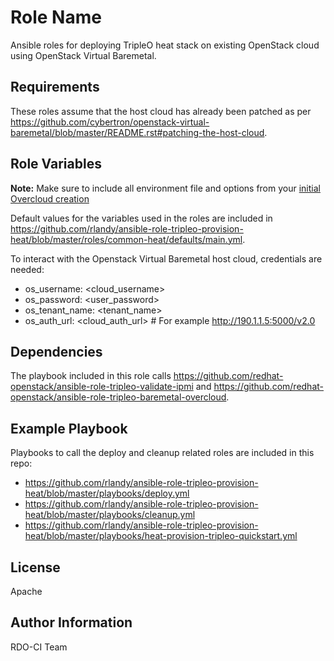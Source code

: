 Role Name
=========

Ansible roles for deploying TripleO heat stack on existing OpenStack cloud using OpenStack Virtual Baremetal.

Requirements
------------

These roles assume that the host cloud has already been patched as per https://github.com/cybertron/openstack-virtual-baremetal/blob/master/README.rst#patching-the-host-cloud.

Role Variables
--------------

**Note:** Make sure to include all environment file and options from your [initial Overcloud creation](https://access.redhat.com/documentation/en-US/Red_Hat_Enterprise_Linux_OpenStack_Platform/7/html/Director_Installation_and_Usage/sect-Scaling_the_Overcloud.html)

Default values for the variables used in the roles are  included in https://github.com/rlandy/ansible-role-tripleo-provision-heat/blob/master/roles/common-heat/defaults/main.yml.

To interact with the Openstack Virtual Baremetal host cloud, credentials are needed:
- os_username: <cloud_username>
- os_password: <user_password>
- os_tenant_name: <tenant_name>
- os_auth_url: <cloud_auth_url> # For example http://190.1.1.5:5000/v2.0


Dependencies
------------

The playbook included in this role calls https://github.com/redhat-openstack/ansible-role-tripleo-validate-ipmi and https://github.com/redhat-openstack/ansible-role-tripleo-baremetal-overcloud.

Example Playbook
----------------

Playbooks to call the deploy and cleanup related roles are included in this repo:

- https://github.com/rlandy/ansible-role-tripleo-provision-heat/blob/master/playbooks/deploy.yml
- https://github.com/rlandy/ansible-role-tripleo-provision-heat/blob/master/playbooks/cleanup.yml
- https://github.com/rlandy/ansible-role-tripleo-provision-heat/blob/master/playbooks/heat-provision-tripleo-quickstart.yml

License
-------

Apache

Author Information
------------------

RDO-CI Team

